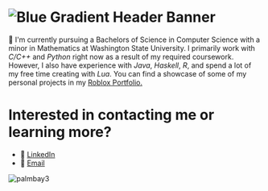 # ![Blue Gradient Header Banner](https://github.com/Josh-Abbott/Josh-Abbott/assets/122472243/3fc21bf2-c93b-4efe-9664-ea8637d0f207)
👋 I'm currently pursuing a Bachelors of Science in Computer Science with a minor in Mathematics at Washington State University.
I primarily work with _C/C++_ and _Python_ right now as a result of my required coursework. However, I also have experience with _Java_, _Haskell_, _R_, and spend a lot of my free time creating with _Lua_.
You can find a showcase of some of my personal projects in my [Roblox Portfolio.](Roblox-Portfolio/README.md)

# Interested in contacting me or learning more?
- 🔗 [LinkedIn](https://www.linkedin.com/in/josh-m-abbott/)
- 📧 [Email](mailto:abbott.m.josh@gmail.com)

![palmbay3](https://github.com/Josh-Abbott/Josh-Abbott/assets/122472243/238e8bb6-bad6-4196-a77f-4e1f6980b13c)
